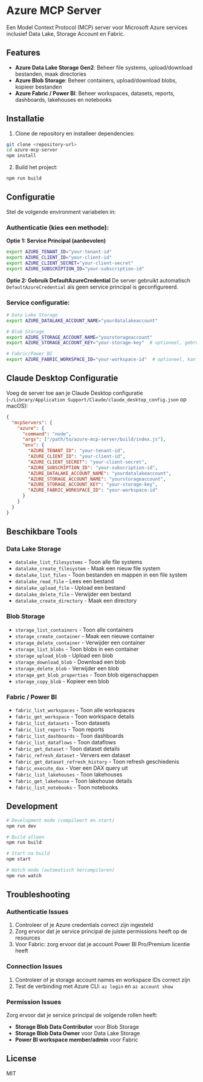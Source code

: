# Azure MCP Server

Een Model Context Protocol (MCP) server voor Microsoft Azure services inclusief Data Lake, Storage Account en Fabric.

## Features

- **Azure Data Lake Storage Gen2**: Beheer file systems, upload/download bestanden, maak directories
- **Azure Blob Storage**: Beheer containers, upload/download blobs, kopieer bestanden  
- **Azure Fabric / Power BI**: Beheer workspaces, datasets, reports, dashboards, lakehouses en notebooks

## Installatie

1. Clone de repository en installeer dependencies:
```bash
git clone <repository-url>
cd azure-mcp-server
npm install
```

2. Build het project:
```bash
npm run build
```

## Configuratie

Stel de volgende environment variabelen in:

### Authenticatie (kies een methode):

**Optie 1: Service Principal (aanbevolen)**
```bash
export AZURE_TENANT_ID="your-tenant-id"
export AZURE_CLIENT_ID="your-client-id"  
export AZURE_CLIENT_SECRET="your-client-secret"
export AZURE_SUBSCRIPTION_ID="your-subscription-id"
```

**Optie 2: Gebruik DefaultAzureCredential**
De server gebruikt automatisch `DefaultAzureCredential` als geen service principal is geconfigureerd.

### Service configuratie:

```bash
# Data Lake Storage
export AZURE_DATALAKE_ACCOUNT_NAME="yourdatalakeaccount"

# Blob Storage  
export AZURE_STORAGE_ACCOUNT_NAME="yourstorageaccount"
export AZURE_STORAGE_ACCOUNT_KEY="your-storage-key"  # optioneel, gebruikt anders managed identity

# Fabric/Power BI
export AZURE_FABRIC_WORKSPACE_ID="your-workspace-id"  # optioneel, kan ook per tool call worden opgegeven
```

## Claude Desktop Configuratie

Voeg de server toe aan je Claude Desktop configuratie (`~/Library/Application Support/Claude/claude_desktop_config.json` op macOS):

```json
{
  "mcpServers": {
    "azure": {
      "command": "node",
      "args": ["/path/to/azure-mcp-server/build/index.js"],
      "env": {
        "AZURE_TENANT_ID": "your-tenant-id",
        "AZURE_CLIENT_ID": "your-client-id",
        "AZURE_CLIENT_SECRET": "your-client-secret", 
        "AZURE_SUBSCRIPTION_ID": "your-subscription-id",
        "AZURE_DATALAKE_ACCOUNT_NAME": "yourdatalakeaccount",
        "AZURE_STORAGE_ACCOUNT_NAME": "yourstorageaccount",
        "AZURE_STORAGE_ACCOUNT_KEY": "your-storage-key",
        "AZURE_FABRIC_WORKSPACE_ID": "your-workspace-id"
      }
    }
  }
}
```

## Beschikbare Tools

### Data Lake Storage

- `datalake_list_filesystems` - Toon alle file systems
- `datalake_create_filesystem` - Maak een nieuw file system
- `datalake_list_files` - Toon bestanden en mappen in een file system
- `datalake_read_file` - Lees een bestand
- `datalake_upload_file` - Upload een bestand
- `datalake_delete_file` - Verwijder een bestand
- `datalake_create_directory` - Maak een directory

### Blob Storage

- `storage_list_containers` - Toon alle containers
- `storage_create_container` - Maak een nieuwe container
- `storage_delete_container` - Verwijder een container
- `storage_list_blobs` - Toon blobs in een container
- `storage_upload_blob` - Upload een blob
- `storage_download_blob` - Download een blob
- `storage_delete_blob` - Verwijder een blob
- `storage_get_blob_properties` - Toon blob eigenschappen
- `storage_copy_blob` - Kopieer een blob

### Fabric / Power BI

- `fabric_list_workspaces` - Toon alle workspaces
- `fabric_get_workspace` - Toon workspace details
- `fabric_list_datasets` - Toon datasets
- `fabric_list_reports` - Toon reports  
- `fabric_list_dashboards` - Toon dashboards
- `fabric_list_dataflows` - Toon dataflows
- `fabric_get_dataset` - Toon dataset details
- `fabric_refresh_dataset` - Ververs een dataset
- `fabric_get_dataset_refresh_history` - Toon refresh geschiedenis
- `fabric_execute_dax` - Voer een DAX query uit
- `fabric_list_lakehouses` - Toon lakehouses
- `fabric_get_lakehouse` - Toon lakehouse details
- `fabric_list_notebooks` - Toon notebooks

## Development

```bash
# Development mode (compileert en start)
npm run dev

# Build alleen
npm run build

# Start na build
npm start

# Watch mode (automatisch hercompileren)
npm run watch
```

## Troubleshooting

### Authenticatie Issues
1. Controleer of je Azure credentials correct zijn ingesteld
2. Zorg ervoor dat je service principal de juiste permissions heeft op de resources
3. Voor Fabric: zorg ervoor dat je account Power BI Pro/Premium licentie heeft

### Connection Issues  
1. Controleer of je storage account names en workspace IDs correct zijn
2. Test de verbinding met Azure CLI: `az login` en `az account show`

### Permission Issues
Zorg ervoor dat je service principal de volgende rollen heeft:
- **Storage Blob Data Contributor** voor Blob Storage
- **Storage Blob Data Owner** voor Data Lake Storage  
- **Power BI workspace member/admin** voor Fabric

## License

MIT